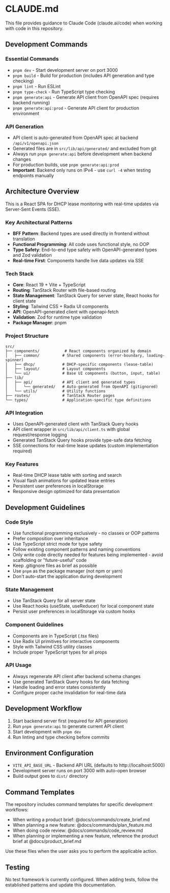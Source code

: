 # CLAUDE.md

This file provides guidance to Claude Code (claude.ai/code) when working with code in this repository.

## Development Commands

### Essential Commands
- `pnpm dev` - Start development server on port 3000
- `pnpm build` - Build for production (includes API generation and type checking)
- `pnpm lint` - Run ESLint
- `pnpm type-check` - Run TypeScript type checking
- `pnpm generate:api` - Generate API client from OpenAPI spec (requires backend running)
- `pnpm generate:api:prod` - Generate API client for production environment

### API Generation
- API client is auto-generated from OpenAPI spec at backend `/api/v1/openapi.json`
- Generated files are in `src/lib/api/generated/` and excluded from git
- Always run `pnpm generate:api` before development when backend changes
- For production builds, use `pnpm generate:api:prod`
- **Important**: Backend only runs on IPv4 - use `curl -4` when testing endpoints manually

## Architecture Overview

This is a React SPA for DHCP lease monitoring with real-time updates via Server-Sent Events (SSE).

### Key Architectural Patterns
- **BFF Pattern**: Backend types are used directly in frontend without translation
- **Functional Programming**: All code uses functional style, no OOP
- **Type Safety**: End-to-end type safety with OpenAPI-generated types and Zod validation
- **Real-time First**: Components handle live data updates via SSE

### Tech Stack
- **Core**: React 19 + Vite + TypeScript
- **Routing**: TanStack Router with file-based routing
- **State Management**: TanStack Query for server state, React hooks for client state
- **Styling**: Tailwind CSS + Radix UI components
- **API**: OpenAPI-generated client with openapi-fetch
- **Validation**: Zod for runtime type validation
- **Package Manager**: pnpm

### Project Structure
```
src/
├── components/           # React components organized by domain
│   ├── common/          # Shared components (error-boundary, loading-spinner)
│   ├── dhcp/            # DHCP-specific components (lease-table)
│   ├── layout/          # Layout components
│   └── ui/              # Base UI components (button, input, table)
├── lib/
│   ├── api/             # API client and generated types
│   │   └── generated/   # Auto-generated from OpenAPI (gitignored)
│   └── utils/           # Utility functions
├── routes/              # TanStack Router pages
└── types/               # Application-specific type definitions
```

### API Integration
- Uses OpenAPI-generated client with TanStack Query hooks
- API client wrapper in `src/lib/api/client.ts` with global request/response logging
- Generated TanStack Query hooks provide type-safe data fetching
- SSE connections for real-time lease updates (custom implementation required)

### Key Features
- Real-time DHCP lease table with sorting and search
- Visual flash animations for updated lease entries
- Persistent user preferences in localStorage
- Responsive design optimized for data presentation

## Development Guidelines

### Code Style
- Use functional programming exclusively - no classes or OOP patterns
- Prefer composition over inheritance
- Use TypeScript strict mode for type safety
- Follow existing component patterns and naming conventions
- Only write code directly needed for features being implemented - avoid scaffolding or "future-useful" code
- Keep .gitignore files as brief as possible
- Use `pnpm` as the package manager (not npm or yarn)
- Don't auto-start the application during development

### State Management
- Use TanStack Query for all server state
- Use React hooks (useState, useReducer) for local component state
- Persist user preferences in localStorage via custom hooks

### Component Guidelines
- Components are in TypeScript (.tsx files)
- Use Radix UI primitives for interactive components
- Style with Tailwind CSS utility classes
- Include proper TypeScript types for all props

### API Usage
- Always regenerate API client after backend schema changes
- Use generated TanStack Query hooks for data fetching
- Handle loading and error states consistently
- Configure proper cache invalidation for real-time data

## Development Workflow

1. Start backend server first (required for API generation)
2. Run `pnpm generate:api` to generate current API client
3. Start development with `pnpm dev`
4. Run linting and type checking before commits

## Environment Configuration

- `VITE_API_BASE_URL` - Backend API URL (defaults to http://localhost:5000)
- Development server runs on port 3000 with auto-open browser
- Build output goes to `dist/` directory

## Command Templates

The repository includes command templates for specific development workflows:

- When writing a product brief: @docs/commands/create_brief.md
- When planning a new feature: @docs/commands/plan_feature.md
- When doing code review: @docs/commands/code_review.md
- When planning or implementing a new feature, reference the product brief at @docs/product_brief.md

Use these files when the user asks you to perform the applicable action.

## Testing

No test framework is currently configured. When adding tests, follow the established patterns and update this documentation.